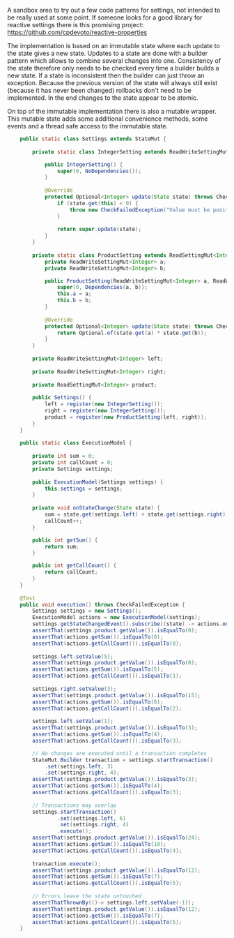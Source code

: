A sandbox area to try out a few code patterns for settings, not intended to be really used at some point. If someone looks for a good library for reactive settings there is this promising project: https://github.com/cpdevoto/reactive-properties

The implementation is based on an immutable state where each update to the state gives a new state. Updates to a state are done with a builder pattern which allows to combine several changes
into one. Consistency of the state therefore only needs to be checked every time a builder builds a new state. If a state is inconsistent then the builder can just throw an exception. 
Because the previous version of the state will always still exist (because it has never been changed) rollbacks don't need to be implemented. In the end changes to the state appear to be atomic.

On top of the immutable implementation there is also a mutable wrapper. This mutable state adds some additional convenience methods, some events and a thread safe access
to the immutable state.

```java
    public static class Settings extends StateMut {
        
        private static class IntegerSetting extends ReadWriteSettingMut<Integer> {

            public IntegerSetting() {
                super(0, NoDependencies());
            }
            
            @Override
            protected Optional<Integer> update(State state) throws CheckFailedException {
                if (state.get(this) < 0) {
                    throw new CheckFailedException("Value must be positive");
                }
                
                return super.update(state);
            }
        }
        
        private static class ProductSetting extends ReadSettingMut<Integer> {
            private ReadWriteSettingMut<Integer> a;
            private ReadWriteSettingMut<Integer> b;

            public ProductSetting(ReadWriteSettingMut<Integer> a, ReadWriteSettingMut<Integer> b) {
                super(0, Dependencies(a, b));
                this.a = a;
                this.b = b;
            }
            
            @Override
            protected Optional<Integer> update(State state) throws CheckFailedException {
                return Optional.of(state.get(a) * state.get(b));
            }
        }
        
        private ReadWriteSettingMut<Integer> left;
        
        private ReadWriteSettingMut<Integer> right;
        
        private ReadSettingMut<Integer> product;
        
        public Settings() {
            left = register(new IntegerSetting());
            right = register(new IntegerSetting());
            product = register(new ProductSetting(left, right));
        }
    }
    
    public static class ExecutionModel {
        
        private int sum = 0;
        private int callCount = 0;
        private Settings settings;
        
        public ExecutionModel(Settings settings) {
            this.settings = settings;
        }
        
        private void onStateChange(State state) {
            sum = state.get(settings.left) + state.get(settings.right);
            callCount++;
        }

        public int getSum() {
            return sum;
        }

        public int getCallCount() {
            return callCount;
        }
    }
    
    @Test
    public void execution() throws CheckFailedException {
        Settings settings = new Settings();
        ExecutionModel actions = new ExecutionModel(settings);
        settings.getStateChangedEvent().subscribe((state) -> actions.onStateChange(state));
        assertThat(settings.product.getValue()).isEqualTo(0);
        assertThat(actions.getSum()).isEqualTo(0);
        assertThat(actions.getCallCount()).isEqualTo(0);
        
        settings.left.setValue(5);
        assertThat(settings.product.getValue()).isEqualTo(0);
        assertThat(actions.getSum()).isEqualTo(5);
        assertThat(actions.getCallCount()).isEqualTo(1);
        
        settings.right.setValue(3);
        assertThat(settings.product.getValue()).isEqualTo(15);
        assertThat(actions.getSum()).isEqualTo(8);
        assertThat(actions.getCallCount()).isEqualTo(2);
        
        settings.left.setValue(1);
        assertThat(settings.product.getValue()).isEqualTo(3);
        assertThat(actions.getSum()).isEqualTo(4);
        assertThat(actions.getCallCount()).isEqualTo(3);

        // No changes are executed until a transaction completes
        StateMut.Builder transaction = settings.startTransaction()
            .set(settings.left, 3)
            .set(settings.right, 4);
        assertThat(settings.product.getValue()).isEqualTo(3);
        assertThat(actions.getSum()).isEqualTo(4);
        assertThat(actions.getCallCount()).isEqualTo(3);
        
        // Transactions may overlap
        settings.startTransaction()
                .set(settings.left, 6)
                .set(settings.right, 4)
                .execute();
        assertThat(settings.product.getValue()).isEqualTo(24);
        assertThat(actions.getSum()).isEqualTo(10);
        assertThat(actions.getCallCount()).isEqualTo(4);
        
        transaction.execute();
        assertThat(settings.product.getValue()).isEqualTo(12);
        assertThat(actions.getSum()).isEqualTo(7);
        assertThat(actions.getCallCount()).isEqualTo(5);
        
        // Errors leave the state untouched
        assertThatThrownBy(()-> settings.left.setValue(-1));
        assertThat(settings.product.getValue()).isEqualTo(12);
        assertThat(actions.getSum()).isEqualTo(7);
        assertThat(actions.getCallCount()).isEqualTo(5);
    }
```